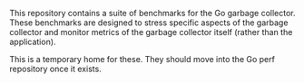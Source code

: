 This repository contains a suite of benchmarks for the Go garbage
collector. These benchmarks are designed to stress specific aspects of
the garbage collector and monitor metrics of the garbage collector
itself (rather than the application).

This is a temporary home for these. They should move into the Go perf
repository once it exists.
